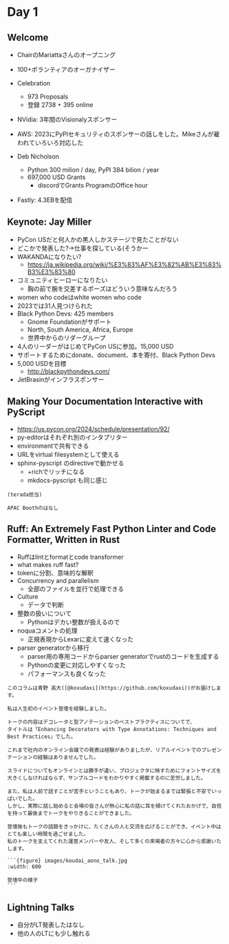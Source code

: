 # Day 1

## Welcome

* ChairのMariattaさんのオープニング
* 100+ボランティアのオーガナイザー
* Celebration
  * 973 Proposals
  * 登録 2738 + 395 online

* NVidia: 3年間のVisionalyスポンサー
* AWS: 2023にPyPIセキュリティのスポンサーの話しをした。Mikeさんが雇われていろいろ対応した
* Deb Nicholson
  * Python 300 milion / day, PyPI 384 bilion / year
  * 697,000 USD Grants
    * discordでGrants ProgramのOffice hour
* Fastly: 4.3EBを配信

## Keynote: Jay Miller

* PyCon USだと何人かの黒人しかステージで見たことがない
* どこかで発表した?→仕事を探している(そうかー
* WAKANDAになりたい?
  * <https://ja.wikipedia.org/wiki/%E3%83%AF%E3%82%AB%E3%83%B3%E3%83%80>
* コミュニティヒーローになりたい
  * 胸の前で腕を交差するポーズはどういう意味なんだろう
* women who codeはwhite women who code
* 2023では31人見つけられた
* Black Python Devs: 425 members
  * Gnome Foundationがサポート
  * North, South America, Africa, Europe
  * 世界中からのリダーグループ
* 4人のリーダーがはじめてPyCon USに参加。15,000 USD
* サポートするためにdonate、document、本を寄付、Black Python Devs
* 5,000 USDを目標
  * http://blackpythondevs.com/
* JetBrasinがインフラスポンサー

## Making Your Documentation Interactive with PyScript

* <https://us.pycon.org/2024/schedule/presentation/92/>
* py-editorはそれぞれ別のインタプリター
* environmentで共有できる
* URLをvirtual filesystemとして使える
* sphinx-pyscript のdirectiveで動かせる
  * +richでリッチになる
  * mkdocs-pyscript も同じ感じ
  
```{admonition} (いい感じのコラムタイトルにしてね)
(terada担当)

APAC Boothのはなし
```

## Ruff: An Extremely Fast Python Linter and Code Formatter, Written in Rust

* Ruffはlintとformatとcode transformer
* what makes ruff fast?
* tokenに分割、意味的な解釈
* Concurrency and parallelism
  * 全部のファイルを並行で処理できる
* Culture
  * データで判断
* 整数の扱いについて
  * Pythonはデカい整数が扱えるので
* noquaコメントの処理
  * 正規表現からLexarに変えて速くなった
* parser generatorから移行
  * parser用の専用コードからparser generatorでrustのコードを生成する
  * Pythonの変更に対応しやすくなった
  * パフォーマンスも良くなった

````{admonition} 初めて登壇の体験
このコラムは青野 高大([@koxudaxi](https://github.com/koxudaxi))がお届けします。

私は人生初のイベント登壇を経験しました。

トークの内容はデコレータと型アノテーションのベストプラクティスについてで、
タイトルは「Enhancing Decorators with Type Annotations: Techniques and Best Practices」でした。

これまで社内のオンライン会議での発表は経験がありましたが、リアルイベントでのプレゼンテーションの経験はありませんでした。

スライドについてもオンラインとは勝手が違い、プロジェクタに映すためにフォントサイズを大きくしなければならず、サンプルコードをわかりやすく掲載するのに苦労しました。

また、私は人前で話すことが苦手ということもあり、トークが始まるまでは緊張と不安でいっぱいでした。
しかし、実際に話し始めると会場の皆さんが熱心に私の話に耳を傾けてくれたおかげで、自信を持って最後までトークをやりきることができました。

登壇後もトークの話題をきっかけに、たくさんの人と交流を広げることができ、イベント中はとても楽しい時間を過ごせました。
私のトークを支えてくれた運営メンバーや友人、そして多くの来場者の方々に心から感謝いたします。

```{figure} images/koudai_aono_talk.jpg
:width: 600

登壇中の様子
```

````

## Lightning Talks

* 自分がLT発表したはなし
* 他の人のLTにも少し触れる
